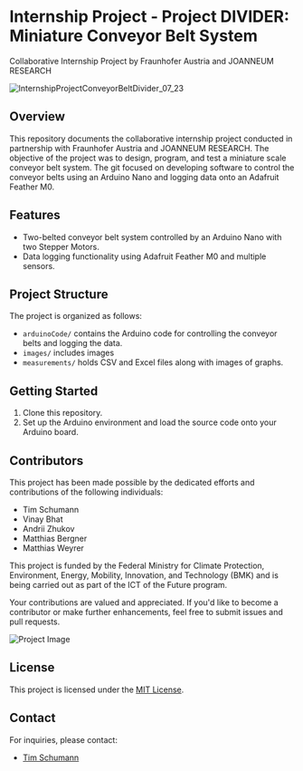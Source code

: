 # Internship Project - Project DIVIDER: Miniature Conveyor Belt System
Collaborative Internship Project by Fraunhofer Austria and JOANNEUM RESEARCH

![InternshipProjectConveyorBeltDivider_07_23](https://github.com/T-N-S/internshipProjectDIVIDER_FraunhoferAustria_JoanneumResearchRobotics/assets/66968256/bf0649ba-06b9-4a5d-b5a7-570350f50f91)

## Overview
This repository documents the collaborative internship project conducted in partnership with Fraunhofer Austria and JOANNEUM RESEARCH. The objective of the project was to design, program, and test a miniature scale conveyor belt system. The git focused on developing software to control the conveyor belts using an Arduino Nano and logging data onto an Adafruit Feather M0.

## Features
- Two-belted conveyor belt system controlled by an Arduino Nano with two Stepper Motors.
- Data logging functionality using Adafruit Feather M0 and multiple sensors.

## Project Structure
The project is organized as follows:

- `arduinoCode/` contains the Arduino code for controlling the conveyor belts and logging the data.
- `images/` includes images
- `measurements/` holds CSV and Excel files along with images of graphs.

## Getting Started
1. Clone this repository.
2. Set up the Arduino environment and load the source code onto your Arduino board.

## Contributors
This project has been made possible by the dedicated efforts and contributions of the following individuals:

- Tim Schumann
- Vinay Bhat
- Andrii Zhukov
- Matthias Bergner
- Matthias Weyrer

This project is funded by the Federal Ministry for Climate Protection, Environment, Energy, Mobility, Innovation, and Technology (BMK) and is being carried out as part of the ICT of the Future program.

Your contributions are valued and appreciated. If you'd like to become a contributor or make further enhancements, feel free to submit issues and pull requests.

![Project Image](https://github.com/T-N-S/internshipProjectDIVIDER_FraunhoferAustria_JoanneumResearchRobotics/assets/66968256/5e6eea44-577c-43bb-9716-fd7e7de4f483)

## License
This project is licensed under the [MIT License](LICENSE).

## Contact
For inquiries, please contact:
- [Tim Schumann](mailto:gerb008701@gmail.com)
